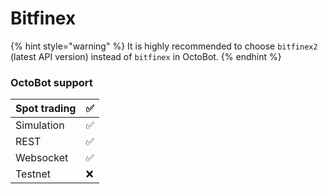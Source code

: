 # Bitfinex

{% hint style="warning" %}
It is highly recommended to choose `bitfinex2` (latest API version) instead of `bitfinex` in OctoBot.
{% endhint %}

### OctoBot support

| Spot trading | ✅  |
| :--- | :--- |
| Simulation | ✅ |
| REST | ✅  |
| Websocket | ✅  |
| Testnet | ❌  |
